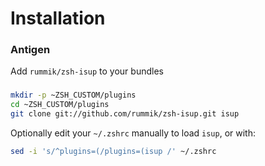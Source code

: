 Installation
============
### Antigen
Add `rummik/zsh-isup` to your bundles

###
```sh
mkdir -p ~ZSH_CUSTOM/plugins
cd ~ZSH_CUSTOM/plugins
git clone git://github.com/rummik/zsh-isup.git isup
```

Optionally edit your `~/.zshrc` manually to load `isup`, or with:
```sh
sed -i 's/^plugins=(/plugins=(isup /' ~/.zshrc
```
